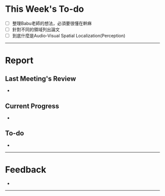 # This Week's To-do
- [ ] 整理Babu老師的想法，必須要很懂在幹麻
- [ ] 針對不同的領域列出論文
- [ ] 到底什麼是Audio-Visual Spatial Localization(Perception)

---
# Report
## Last Meeting's Review
- 
## Current Progress
- 
## To-do
- 
---
# Feedback
- 
---
